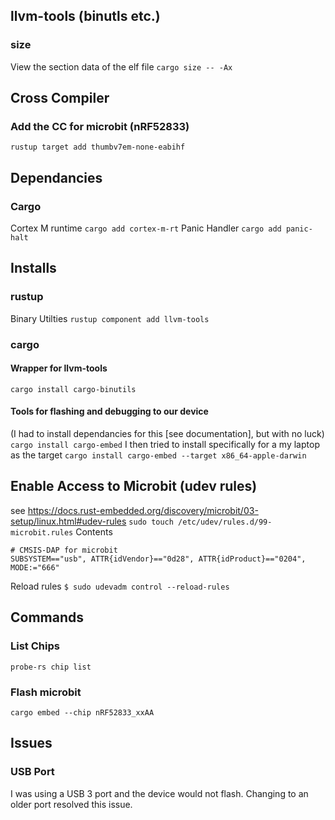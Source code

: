 ## llvm-tools (binutls etc.)
### size
View the section data of the elf file
```cargo size -- -Ax```


## Cross Compiler
### Add the CC for microbit (nRF52833)
```rustup target add thumbv7em-none-eabihf```


## Dependancies
### Cargo
Cortex M runtime
```cargo add cortex-m-rt```
Panic Handler
```cargo add panic-halt```

## Installs
### rustup
Binary Utilties
```rustup component add llvm-tools```

### cargo
#### Wrapper for llvm-tools
```cargo install cargo-binutils```

#### Tools for flashing and debugging to our device
(I had to install dependancies for this [see documentation], but with no luck)
```cargo install cargo-embed```
I then tried to install specifically for a my laptop as the target
```cargo install cargo-embed --target x86_64-apple-darwin```


## Enable Access to Microbit (udev rules)
see https://docs.rust-embedded.org/discovery/microbit/03-setup/linux.html#udev-rules
```sudo touch /etc/udev/rules.d/99-microbit.rules```
Contents
```
# CMSIS-DAP for microbit
SUBSYSTEM=="usb", ATTR{idVendor}=="0d28", ATTR{idProduct}=="0204", MODE:="666"
```
Reload rules
```$ sudo udevadm control --reload-rules```


## Commands
### List Chips
```probe-rs chip list```

### Flash microbit
```cargo embed --chip nRF52833_xxAA```


## Issues
### USB Port
I was using a USB 3 port and the device would not flash. Changing to an older port resolved this issue.